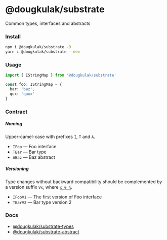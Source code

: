 # @dougkulak/substrate
Common types, interfaces and abstracts

### Install
```bash
npm i @dougkulak/substrate -D
yarn i @dougkulak/substrate --dev
```

### Usage
```typescript
import { IStringMap } from '@dougkulak/substrate'

const foo: IStringMap = {
  bar: 'baz',
  qux: 'quux'
} 
```

### Contract
##### Naming
Upper-camel-case with prefixes `I`, `T` and `A`.
* `IFoo` — Foo interface 
* `TBar` — Bar type
* `ABaz` — Baz abstract

##### Versioning
Type changes without backward compatibility should be complemented by a version suffix `Vx`, where [`x ∈ ℕ`](https://en.wikipedia.org/wiki/Natural_number).
* `IFooV1` — The first version of Foo interface
* `TBarV2` — Bar type version 2

### Docs
* [@dougkulak/substrate-types](https://dougkulak.github.io/substrate/types)
* [@dougkulak/substrate-abstract](https://dougkulak.github.io/substrate/abstract)
